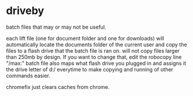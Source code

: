 # driveby
batch files that may or may not be useful. 

each lift file (one for document folder and one for downloads) will automatically locate the documents folder of the current user and copy the files to a flash drive that the batch file is ran on. will not copy files larger than 250mb by design. If you want to change that, edit the robocopy line "/max:" batch file also maps what flash drive you plugged in and assigns it the drive letter of d:/ everytime to make copying and running of other commands easier. 

chromefix just clears caches from chrome. 
